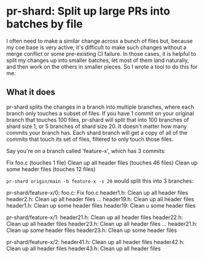 # pr-shard: Split up large PRs into batches by file
I often need to make a similar change across a bunch of files but, because my coe base is very active, it's difficult to make such changes without a merge conflict or some pre-existing CI failure. In those cases, it is helpful to split my changes up into smaller batches, let most of them land naturally, and then work on the others in smaller pieces. So I wrote a tool to do this for me.

## What it does
pr-shard splits the changes in a branch into multiple branches, where each branch only touches a subset of files. If you have 1 commit on your original branch that touches 100 files, pr-shard will split that into 100 branches of shard size 1, or 5 branches of shard size 20. It doesn't matter how many commits your branch has. Each shard branch will get a copy of all of the commits that touch its set of files, filtered to only touch those files.

Say you're on a branch called 'feature-x', which has 3 commits:

Fix foo.c (touches 1 file)
Clean up all header files (touches 46 files)
Clean up some header files (touches 12 files)

`pr-shard origin/main -b feature-x -s 20` would split this into 3 branches:

pr-shard/feature-x/0:
  foo.c: Fix foo.c
  header1.h: Clean up all header files
  header2.h: Clean up all header files
  ...
  header19.h: Clean up all header files
  header1.h: Clean up some header files
  header19: Clean u some header files

pr-shard/feature-x/1:
  header21.h: Clean up all header files
  header22.h: Clean up all header files
  header23.h: Clean up all header files
  ...
  header21.h: Clean up some header files
  header23.h: Clean up some header files

pr-shard/feature-x/2:
  header41.h: Clean up all header files
  header42.h: Clean up all header files
  header43.h: Clean up all header files
